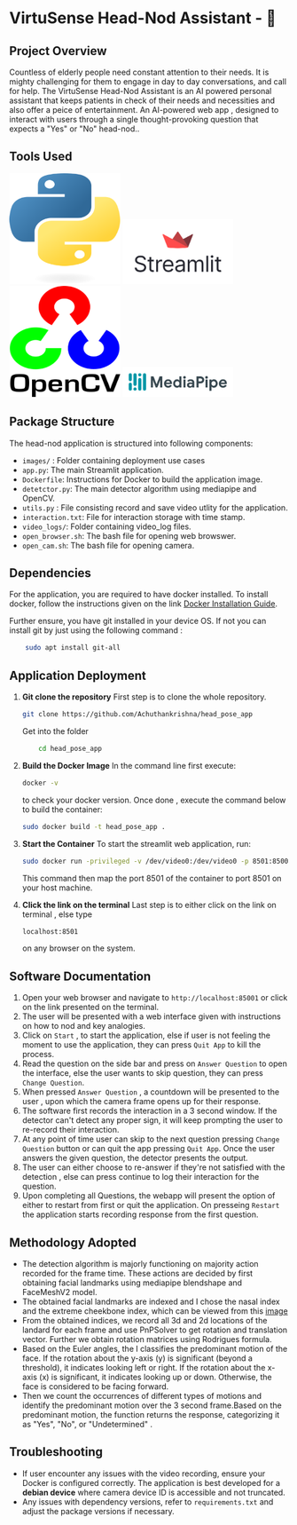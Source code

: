 # VirtuSense Head-Nod Assistant - 🤖

## Project Overview
Countless of elderly people need constant attention to their needs. It is mighty challenging for them to engage in day to day conversations, and
call for help. The VirtuSense Head-Nod Assistant is an AI powered personal assistant that keeps patients in check of their needs and necessities and also offer a peice of entertainment. An AI-powered web app , designed to interact with users through a single thought-provoking question that expects a "Yes" or "No" head-nod..

##  Tools Used
<img src="./images/image.png" alt="Image 1" width="200" height="200"/> <img src="./images/image-1.png" alt="Image 2" width="200"/> <img src="./images/image-2.png" alt="Image 3" width="200" height="200"/> <img src="./images/image-3.png" alt="Image 4" width="200"/>

## Package Structure

The head-nod application is structured into following components: 
- `images/` : Folder containing deployment use cases
- `app.py`: The main Streamlit application.
- `Dockerfile`: Instructions for Docker to build the application image.
- `detetctor.py`:  The main detector algorithm using mediapipe and OpenCV.
- `utils.py` : File consisting record and save video utlity for the application.
- `interaction.txt`: File for interaction storage with time stamp.
- `video_logs/`: Folder containing video_log files.
- `open_browser.sh`: The bash file for opening web browswer.
- `open_cam.sh`: The bash file for opening camera.

## Dependencies 
For the application, you are required to have docker installed. To install docker, follow the instructions given on the link [Docker Installation Guide](https://docs.docker.com/desktop/install/linux-install/).

Further ensure, you have git installed in your device OS. If not you can install git by just using the following command :
```bash
    sudo apt install git-all
```

## Application Deployment
1. **Git clone the repository**
    First step is to clone the whole repository. 
    ```bash
    git clone https://github.com/Achuthankrishna/head_pose_app
    ```
    Get into the folder
    ```bash
        cd head_pose_app
    ```
2. **Build the Docker Image**
   In the command line first execute:
   ```bash
   docker -v
   ```
   to check your docker version. Once done , execute the command below to build the container: 
   ```bash
   sudo docker build -t head_pose_app .
   ```

3. **Start the Container**
   To start the streamlit web application, run:
   ```bash
   sudo docker run -privileged -v /dev/video0:/dev/video0 -p 8501:85001 head_pose_app
   ```
   This command then map the port 8501 of the container to port 8501 on your host machine.

4. **Click the link on the terminal**
    Last step is to either click on the link on terminal , else type
    ```bash
    localhost:8501
    ``` 
    on any browser on the system.

## Software Documentation
1. Open your web browser and navigate to `http://localhost:85001` or click on the link presented on the terminal.
2. The user will be presented with a web interface given with instructions on how to nod and key analogies.
3. Click on `Start` , to start the application, else if user is not feeling the moment to use the application, they can press `Quit App` to kill the process.
4. Read the question on the side bar and press on `Answer Question` to open the interface, else the user wants to skip question, they can press `Change Question`.
5. When pressed `Answer Question` , a countdown will be presented to the user , upon which the camera frame opens up for their response.
6. The software first records the interaction in a 3 second window. If the detector can't detect any proper sign, it will keep prompting the user to re-record their interaction.
7. At any point of time user can skip to the next question pressing `Change Question` button or can quit the app pressing `Quit App`. Once the user answers the given question, the detector presents the output.
8. The user can either choose to re-answer if they're not satisfied with the detection , else can press continue to log their interaction for the question.
9. Upon completing all Questions, the webapp will present the option of either to restart from first or quit the application. On presseing `Restart` the application starts recording response from the first question.

## Methodology Adopted 
- The detection algorithm is majorly functioning on majority action recorded for the frame time. These actions are decided by first obtaining   facial landmarks using mediapipe blendshape and FaceMeshV2 model. 
- The obtained facial landmarks are indexed and I chose the nasal index and the extreme cheekbone index, which can be viewed from this [image](https://github.com/google/mediapipe/blob/a908d668c730da128dfa8d9f6bd25d519d006692/mediapipe/modules/face_geometry/data/canonical_face_model_uv_visualization.png)
- From the obtained indices, we record all 3d and 2d locations of the landard for each frame and use PnPSolver to get rotation and translation vector. Further we obtain rotation matrices using Rodrigues formula.
- Based on the Euler angles, the I classifies the predominant motion of the face. If the rotation about the y-axis (y) is significant (beyond a threshold), it indicates looking left or right. If the rotation about the x-axis (x) is significant, it indicates looking up or down. Otherwise, the face is considered to be facing forward.
- Then  we count the occurrences of different types of motions and identify the predominant motion over the 3 second frame.Based on the predominant motion, the function returns the response, categorizing it as "Yes", "No", or "Undetermined" .

## Troubleshooting
- If user encounter any issues with the video recording, ensure your Docker is configured correctly. The application is best developed for a **debian device** where camera device ID is accessible and not truncated.
- Any issues with dependency versions, refer to `requirements.txt` and adjust the package versions if necessary.
